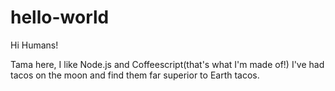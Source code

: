 # hello-world

Hi Humans!

Tama here, I like Node.js and Coffeescript(that's what I'm made of!)
I've had tacos on the moon and find them far superior to Earth tacos.
